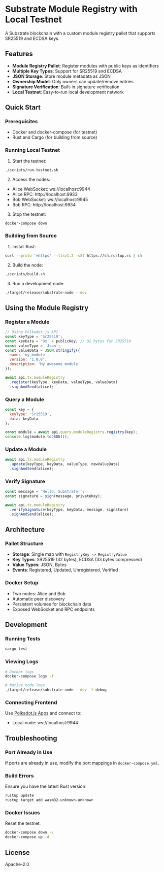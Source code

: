 # Substrate Module Registry with Local Testnet

A Substrate blockchain with a custom module registry pallet that supports SR25519 and ECDSA keys.

## Features

- **Module Registry Pallet**: Register modules with public keys as identifiers
- **Multiple Key Types**: Support for SR25519 and ECDSA
- **JSON Storage**: Store module metadata as JSON
- **Ownership Model**: Only owners can update/remove entries
- **Signature Verification**: Built-in signature verification
- **Local Testnet**: Easy-to-run local development network

## Quick Start

### Prerequisites

- Docker and docker-compose (for testnet)
- Rust and Cargo (for building from source)

### Running Local Testnet

1. Start the testnet:
```bash
./scripts/run-testnet.sh
```

2. Access the nodes:
- Alice WebSocket: ws://localhost:9944
- Alice RPC: http://localhost:9933
- Bob WebSocket: ws://localhost:9945
- Bob RPC: http://localhost:9934

3. Stop the testnet:
```bash
docker-compose down
```

### Building from Source

1. Install Rust:
```bash
curl --proto '=https' --tlsv1.2 -sSf https://sh.rustup.rs | sh
```

2. Build the node:
```bash
./scripts/build.sh
```

3. Run a development node:
```bash
./target/release/substrate-node --dev
```

## Using the Module Registry

### Register a Module

```javascript
// Using Polkadot.js API
const keyType = 'Sr25519';
const keyData = '0x' + publicKey; // 32 bytes for SR25519
const valueType = 'Json';
const valueData = JSON.stringify({
  name: 'my_module',
  version: '1.0.0',
  description: 'My awesome module'
});

await api.tx.moduleRegistry
  .register(keyType, keyData, valueType, valueData)
  .signAndSend(alice);
```

### Query a Module

```javascript
const key = {
  keyType: 'Sr25519',
  data: keyData
};

const module = await api.query.moduleRegistry.registry(key);
console.log(module.toJSON());
```

### Update a Module

```javascript
await api.tx.moduleRegistry
  .update(keyType, keyData, valueType, newValueData)
  .signAndSend(alice);
```

### Verify Signature

```javascript
const message = 'Hello, Substrate!';
const signature = sign(message, privateKey);

await api.tx.moduleRegistry
  .verifySignature(keyType, keyData, message, signature)
  .signAndSend(alice);
```

## Architecture

### Pallet Structure

- **Storage**: Single map with `RegistryKey -> RegistryValue`
- **Key Types**: SR25519 (32 bytes), ECDSA (33 bytes compressed)
- **Value Types**: JSON, Bytes
- **Events**: Registered, Updated, Unregistered, Verified

### Docker Setup

- Two nodes: Alice and Bob
- Automatic peer discovery
- Persistent volumes for blockchain data
- Exposed WebSocket and RPC endpoints

## Development

### Running Tests

```bash
cargo test
```

### Viewing Logs

```bash
# Docker logs
docker-compose logs -f

# Native node logs
./target/release/substrate-node --dev -l debug
```

### Connecting Frontend

Use [Polkadot.js Apps](https://polkadot.js.org/apps) and connect to:
- Local node: ws://localhost:9944

## Troubleshooting

### Port Already in Use

If ports are already in use, modify the port mappings in `docker-compose.yml`.

### Build Errors

Ensure you have the latest Rust version:
```bash
rustup update
rustup target add wasm32-unknown-unknown
```

### Docker Issues

Reset the testnet:
```bash
docker-compose down -v
docker-compose up -d
```

## License

Apache-2.0